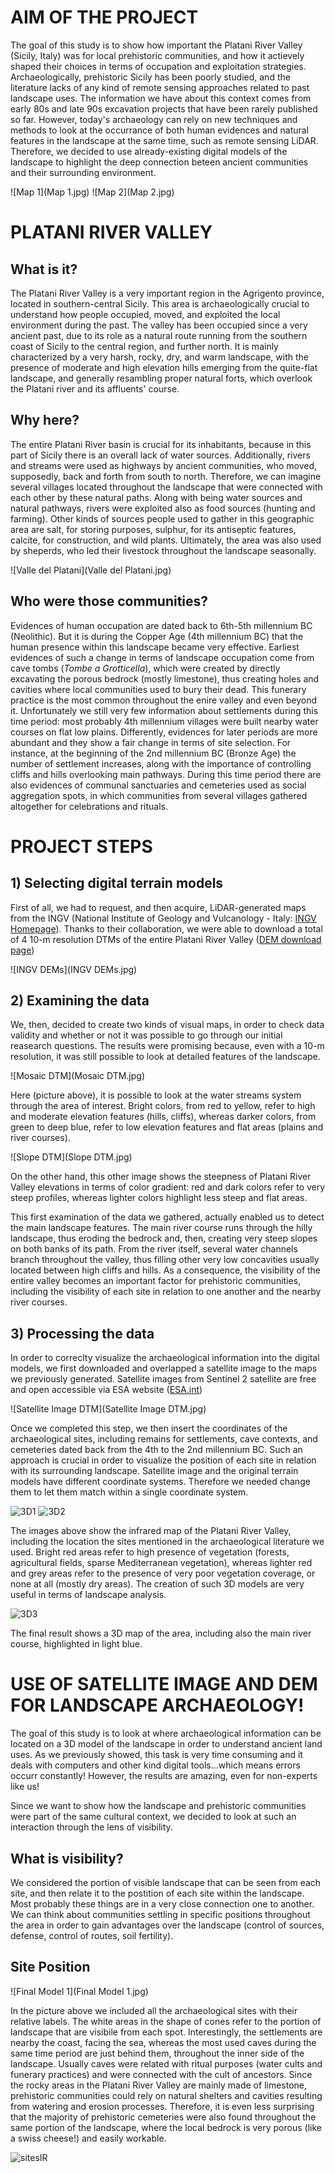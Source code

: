 # AIM OF THE PROJECT

The goal of this study is to show how important the Platani River Valley (Sicily, Italy) was for local prehistoric communities, and 
how it actievely shaped their choices in terms of occupation and exploitation strategies. Archaeologically, prehistoric Sicily has been poorly studied, and the literature lacks of any kind of remote sensing approaches related to past landscape uses. The information we have about this context comes from early 80s and late 90s excavation projects that have been rarely published so far. However, today's archaeology can rely on new techniques and methods to look at the occurrance of both human evidences and natural features in the landscape at the same time, such as remote sensing LiDAR. Therefore, we decided to use already-existing digital models of the landscape  to highlight the deep connection beteen ancient communities and their surrounding environment.

![Map 1](Map 1.jpg) ![Map 2](Map 2.jpg)

# PLATANI RIVER VALLEY
## What is it?

The Platani River Valley is a very important region in the Agrigento province, located in southern-central Sicily. This area is archaeologically crucial to understand how people occupied, moved, and exploited the local environment during the past. The valley has been occupied since a very ancient past, due to its role as a natural route running from the southern coast of Sicily to the central region, and further north. It is mainly characterized by a very harsh, rocky, dry, and warm landscape, with the presence of moderate and high elevation hills emerging from the quite-flat landscape, and generally resambling proper natural forts, which overlook the Platani river and its affluents' course.

## Why here?

The entire Platani River basin is crucial for its inhabitants, because in this part of Sicily there is an overall lack of water sources. Additionally, rivers and streams were used as highways by ancient communities, who moved, supposedly, back and forth from south to north. Therefore, we can imagine several villages located throughout the landscape that were connected with each other by these natural paths. Along with being water sources and natural pathways, rivers were exploited also as food sources (hunting and farming). Other kinds of sources people used to gather in this geographic area are salt, for storing purposes, sulphur, for its antiseptic features, calcite, for construction, and wild plants. Ultimately, the area was also used by sheperds, who led their livestock throughout the landscape seasonally.

![Valle del Platani](Valle del Platani.jpg)

## Who were those communities?

Evidences of human occupation are dated back to 6th-5th millennium BC (Neolithic). But it is during the Copper Age (4th millennium BC) that the human presence within this landscape became very effective. Earliest evidences of such a change in terms of landscape occupation come from cave tombs (*Tombe a Grotticella*), which were created by directly excavating the porous bedrock (mostly limestone), thus creating holes and cavities where local communities used to bury their dead. This funerary practice is the most common throughout the enire valley and even beyond it. Unfortunately we still very few information about settlements during this time period: most probably 4th millennium villages were built nearby water courses on flat low plains. Differently, evidences for later periods are more abundant and they show a fair change in terms of site selection. For instance, at the beginning of the 2nd millennium BC (Bronze Age) the number of settlement increases, along with the importance of controlling cliffs and hills overlooking main pathways. During this time period there are also evidences of communal sanctuaries and cemeteries used as social aggregation spots, in which communities from several villages gathered altogether for celebrations and rituals.

# PROJECT STEPS
## 1) Selecting digital terrain models

First of all, we had to request, and then acquire, LiDAR-generated maps from the INGV (National Institute of Geology and Vulcanology - Italy: [INGV Homepage](http://www.ingv.it/it/)). Thanks to their collaboration, we were able to download a total of 4 10-m resolution DTMs of the entire Platani River Valley ([DEM download page](http://tinitaly.pi.ingv.it/download.html))

![INGV DEMs](INGV DEMs.jpg)

## 2) Examining the data

We, then, decided to create two kinds of visual maps, in order to check data validity and whether or not it was possible to go through our initial reasearch questions. The results were promising because, even with a 10-m resolution, it was still possible to look at detailed features of the landscape.

![Mosaic DTM](Mosaic DTM.jpg)

Here (picture above), it is possible to look at the water streams system through the area of interest. Bright colors, from red to yellow, refer to high and moderate elevation features (hills, cliffs), whereas darker colors, from green to deep blue, refer to low elevation features and flat areas (plains and river courses).


![Slope DTM](Slope DTM.jpg)

On the other hand, this other image shows the steepness of Platani River Valley elevations in terms of color gradient: red and dark colors refer to very steep profiles, whereas lighter colors highlight less steep and flat areas.

This first examination of the data we gathered, actually enabled us to detect the main landscape features. The main river course runs through the hilly landscape, thus eroding the bedrock and, then, creating very steep slopes on both banks of its path. From the river itself, several water channels branch throughout the valley, thus filling other very low concavities usually located between high cliffs and hills. As a consequence, the visibility of the entire valley becomes an important factor for prehistoric communities, including the visibility of each site in relation to one another and the nearby river courses.

## 3) Processing the data

In order to correclty visualize the archaeological information into the digital models, we first downloaded and overlapped a satellite image to the maps we previously generated. Satellite images from Sentinel 2 satellite are free and open accessible via ESA website  ([ESA.int](http://www.esa.int/Our_Activities/Observing_the_Earth/Copernicus/Sentinel-2))

![Satellite Image DTM](Satellite Image DTM.jpg)

Once we completed this step, we then insert the coordinates of the archaeological sites, including remains for settlements, cave contexts, and cemeteries dated back from the 4th to the 2nd millennium BC. Such an approach is crucial in order to visualize the position of each site in relation with its surrounding landscape. Satellite image and the original terrain models have different coordinate systems. Therefore we needed change them to let them match within a single coordinate system.

![3D1](3D1.png)
![3D2](3D2.png)

The images above show the infrared map of the Platani River Valley, including the location the sites mentioned in the archaeological literature we used. Bright red areas refer to high presence of vegetation (forests, agricultural fields, sparse Mediterranean vegetation), whereas lighter red and grey areas refer to the presence of very poor vegetation coverage, or none at all (mostly dry areas). The creation of such 3D models are very useful in terms of landscape analysis.

![3D3](3D3.png)

The final result shows a 3D map of the area, including also the main river course, highlighted in light blue.

# USE OF SATELLITE IMAGE AND DEM FOR LANDSCAPE ARCHAEOLOGY!

The goal of this study is to look at where archaeological information can be located on a 3D model of the landscape in order to understand ancient land uses. As we previously showed, this task is very time consuming and it deals with computers and other kind digital tools...which means errors occurr constantly! However, the results are amazing, even for non-experts like us!

Since we want to show how the landscape and prehistoric communities were part of the same cultural context, we decided to look at such an interaction through the lens of visibility.

## What is visibility?

We considered the portion of visible landscape that can be seen from each site, and then relate it to the postition of each site within the landscape. Most probably these things are in a very close connection one to another. We can think about communities settling in specific positions throughout the area in order to gain advantages over the landscape (control of sources, defense, control of routes, soil fertility).

## Site Position 

![Final Model 1](Final Model 1.jpg)

In the picture above we included all the archaeological sites with their relative labels. The white areas in the shape of cones refer to the portion of landscape that are visibile from each spot. Interestingly, the settlements are nearby the coast, facing the sea, whereas the most used caves during the same time period are just behind them, throughout the inner side of the landscape. Usually caves were related with ritual purposes (water cults and funerary practices) and were connected with the cult of ancestors. Since the rocky areas in the Platani River Valley are mainly made of limestone, prehistoric communities could rely on natural shelters and cavities resulting from watering and erosion processes. Therefore, it is even less surprising that the majority of prehistoric cemeteries were also found throughout the same portion of the landscape, where the local bedrock is very porous (like a swiss cheese!) and easily workable. 

![sitesIR](sitesIR.jpg)



